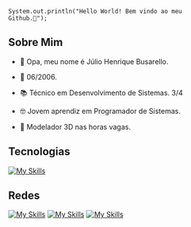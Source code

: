 <code>System.out.println("Hello World! Bem vindo ao meu Github.🤫");</code>

## Sobre Mim
- <p>👋 Opa, meu nome é Júlio Henrique Busarello.</p>
- <p>🎈 06/2006.</p>
- <p>📚 Técnico em Desenvolvimento de Sistemas. 3/4</p>
- <p>🤓 Jovem aprendiz em Programador de Sistemas.</p>
- <p>🚗 Modelador 3D nas horas vagas.</p>

## Tecnologias
[![My Skills](https://skillicons.dev/icons?i=java,spring,mysql,html,css,bootstrap,lua&theme=dark)](https://skillicons.dev)

## Redes
[![My Skills](https://skillicons.dev/icons?i=gmail&theme=dark)](<mailto:juliohenri.busarello@gmail.com>)
[![My Skills](https://skillicons.dev/icons?i=instagram&theme=dark)](https://www.instagram.com/julio_busarello/)
[![My Skills](https://skillicons.dev/icons?i=discord&theme=dark)](https://discord.com/channels/@me/541992039022329867)

